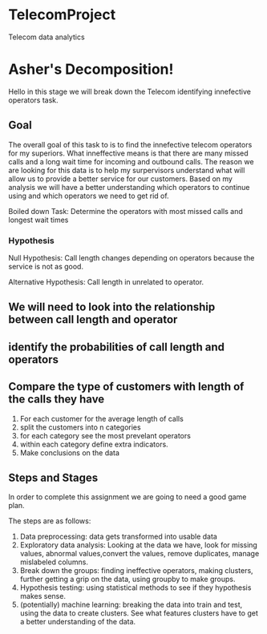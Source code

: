 # TelecomProject
Telecom data analytics 
# Asher's Decomposition!

Hello in this stage we will break down the Telecom identifying innefective operators task. 

## Goal 

The overall goal of this task to is to find the innefective telecom operators for my superiors. What inneffective means is that there are many missed calls and a long wait time for incoming and outbound calls. The reason we are looking for this data is to help my surpervisors understand what will allow us to provide a better service for our customers. Based on my analysis we will have a better understanding which operators to continue using and which operators we need to get rid of. 

Boiled down Task: Determine the operators with most missed calls and longest wait times

### Hypothesis 

Null Hypothesis:
Call length changes depending on operators because the service is not as good. 

Alternative Hypothesis:
Call length in unrelated to operator. 


## We will need to look into the relationship between call length and operator

## identify the probabilities of call length and operators

## Compare the type of customers with length of the calls they have 

1. For each customer for the average length of calls 
2. split the customers into n categories 
3. for each category see the most prevelant operators 
4. within each category define extra indicators.
5. Make conclusions on the data 

## Steps and Stages 

In order to complete this assignment we are going to need a good game plan. 

The steps are as follows:

1. Data preprocessing: data gets transformed into usable data 
2. Exploratory data analysis: Looking at the data we have, look for missing values, abnormal values,convert the values, remove duplicates, manage mislabeled columns. 
3. Break down the groups: finding ineffective operators, making clusters, further getting a grip on the data, using groupby to make groups. 
4. Hypothesis testing: using statistical methods to see if they hypothesis makes sense. 
5. (potentially) machine learning: breaking the data into train and test, using the data to create clusters. See what features clusters have to get a better understanding of the data. 


